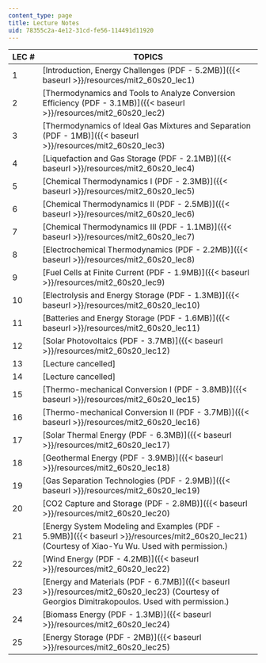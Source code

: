 ```yaml
---
content_type: page
title: Lecture Notes
uid: 78355c2a-4e12-31cd-fe56-114491d11920
---
```


| LEC # | TOPICS |
| --- | --- |
| 1 | [Introduction, Energy Challenges (PDF - 5.2MB)]({{< baseurl >}}/resources/mit2_60s20_lec1) |
| 2 | [Thermodynamics and Tools to Analyze Conversion Efficiency (PDF - 3.1MB)]({{< baseurl >}}/resources/mit2_60s20_lec2) |
| 3 | [Thermodynamics of Ideal Gas Mixtures and Separation (PDF - 1MB)]({{< baseurl >}}/resources/mit2_60s20_lec3) |
| 4 | [Liquefaction and Gas Storage (PDF - 2.1MB)]({{< baseurl >}}/resources/mit2_60s20_lec4) |
| 5 | [Chemical Thermodynamics I (PDF - 2.3MB)]({{< baseurl >}}/resources/mit2_60s20_lec5) |
| 6 | [Chemical Thermodynamics II (PDF - 2.5MB)]({{< baseurl >}}/resources/mit2_60s20_lec6) |
| 7 | [Chemical Thermodynamics III (PDF - 1.1MB)]({{< baseurl >}}/resources/mit2_60s20_lec7) |
| 8 | [Electrochemical Thermodynamics (PDF - 2.2MB)]({{< baseurl >}}/resources/mit2_60s20_lec8) |
| 9 | [Fuel Cells at Finite Current (PDF - 1.9MB)]({{< baseurl >}}/resources/mit2_60s20_lec9) |
| 10 | [Electrolysis and Energy Storage (PDF - 1.3MB)]({{< baseurl >}}/resources/mit2_60s20_lec10) |
| 11 | [Batteries and Energy Storage (PDF - 1.6MB)]({{< baseurl >}}/resources/mit2_60s20_lec11) |
| 12 | [Solar Photovoltaics (PDF - 3.7MB)]({{< baseurl >}}/resources/mit2_60s20_lec12) |
| 13 | \[Lecture cancelled\] |
| 14 | \[Lecture cancelled\] |
| 15 | [Thermo-mechanical Conversion I (PDF - 3.8MB)]({{< baseurl >}}/resources/mit2_60s20_lec15) |
| 16 | [Thermo-mechanical Conversion II (PDF - 3.7MB)]({{< baseurl >}}/resources/mit2_60s20_lec16) |
| 17 | [Solar Thermal Energy (PDF - 6.3MB)]({{< baseurl >}}/resources/mit2_60s20_lec17) |
| 18 | [Geothermal Energy (PDF - 3.9MB)]({{< baseurl >}}/resources/mit2_60s20_lec18) |
| 19 | [Gas Separation Technologies (PDF - 2.9MB)]({{< baseurl >}}/resources/mit2_60s20_lec19) |
| 20 | [CO2 Capture and Storage (PDF - 2.8MB)]({{< baseurl >}}/resources/mit2_60s20_lec20) |
| 21 | [Energy System Modeling and Examples (PDF - 5.9MB)]({{< baseurl >}}/resources/mit2_60s20_lec21) (Courtesy of Xiao-Yu Wu. Used with permission.) |
| 22 | [Wind Energy (PDF - 4.2MB)]({{< baseurl >}}/resources/mit2_60s20_lec22) |
| 23 | [Energy and Materials (PDF - 6.7MB)]({{< baseurl >}}/resources/mit2_60s20_lec23) (Courtesy of Georgios Dimitrakopoulos. Used with permission.) |
| 24 | [Biomass Energy (PDF - 1.3MB)]({{< baseurl >}}/resources/mit2_60s20_lec24) |
| 25 | [Energy Storage (PDF - 2MB)]({{< baseurl >}}/resources/mit2_60s20_lec25)